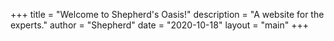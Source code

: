 +++
title = "Welcome to Shepherd's Oasis!"
description = "A website for the experts."
author = "Shepherd"
date = "2020-10-18"
layout = "main"
+++

